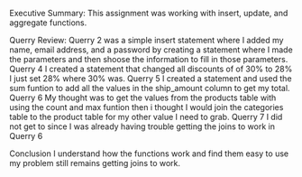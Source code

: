 Executive Summary: This assignment was working with insert, update, and aggregate functions.

Querry Review:
  Querry 2 was a simple insert statement where I added my name, email address, and a password by creating a statement where I made the parameters and then shoose the information to fill in those parameters.
  Querry 4 I created a statement that changed all discounts of of 30% to 28% I just set 28% where 30% was.
  Querry 5 I created a statement and used the sum funtion to add all the values in the ship_amount column to get my total.
  Querry 6 My thought was to get the values from the products table with using the count and max funtion then i thought I would join the categories table to the product table for my other value I need to grab.
  Querry 7 I did not get to since I was already having trouble getting the joins to work in Querry 6

Conclusion
  I understand how the functions work and find them easy to use my problem still remains getting joins to work.
